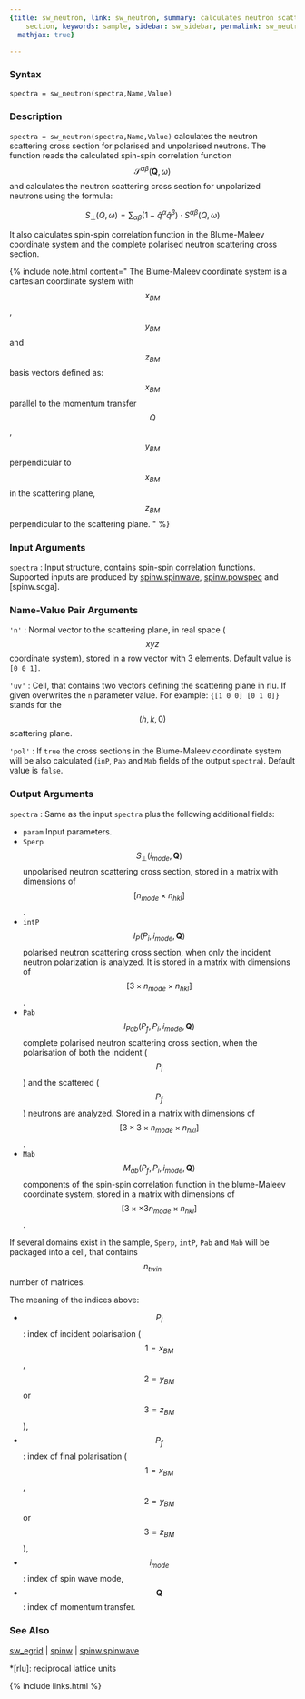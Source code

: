 ```yaml
---
{title: sw_neutron, link: sw_neutron, summary: calculates neutron scattering cross
    section, keywords: sample, sidebar: sw_sidebar, permalink: sw_neutron, folder: swfiles,
  mathjax: true}

---
```

  
### Syntax
  
`spectra = sw_neutron(spectra,Name,Value)`
  
### Description
  
`spectra = sw_neutron(spectra,Name,Value)` calculates the neutron
scattering cross section for polarised and unpolarised neutrons. The
function reads the calculated spin-spin correlation function
$$\mathcal{S}^{\alpha\beta}(\mathbf{Q},\omega)$$ and calculates the neutron
scattering cross section for unpolarized neutrons using the formula:
 
$$S_\perp(Q,\omega)=\sum_{\alpha\beta}(1-\hat{q}^\alpha\hat{q}^\beta)\cdot S^{\alpha\beta}(Q,\omega)$$
   
It also calculates spin-spin correlation function in the Blume-Maleev
coordinate system and the complete polarised neutron scattering cross
section.
  
{% include note.html content=" The Blume-Maleev coordinate system is a cartesian coordinate
system with $$x_{BM}$$, $$y_{BM}$$ and $$z_{BM}$$ basis vectors defined as:
<br> $$x_{BM}$$    parallel to the momentum transfer $$Q$$,
<br> $$y_{BM}$$    perpendicular to $$x_{BM}$$ in the scattering plane,
<br> $$z_{BM}$$    perpendicular to the scattering plane.
" %}
 
### Input Arguments
  
`spectra`
: Input structure, contains spin-spin correlation functions. Supported
  inputs are produced by [spinw.spinwave](spinw_spinwave), [spinw.powspec](spinw_powspec) and
  [spinw.scga].
  
### Name-Value Pair Arguments
  
`'n'`
: Normal vector to the scattering plane, in real space ($$xyz$$
  coordinate system), stored in a row vector with 3 elements. Default
  value is `[0 0 1]`.
 
`'uv'`
: Cell, that contains two vectors defining the scattering 
  plane in rlu. If given overwrites the `n` parameter value. For example:
  `{[1 0 0] [0 1 0]}` stands for the $$(h,k,0)$$ scattering plane.
  
`'pol'`
: If `true` the cross sections in the Blume-Maleev
  coordinate system will be also calculated (`inP`, `Pab` and `Mab`
  fields of the output `spectra`). Default value is `false`.
  
### Output Arguments
  
`spectra`
: Same as the input `spectra` plus the following additional fields:
  * `param`   Input parameters.
  * `Sperp`   $$S_\perp(i_{mode},\mathbf{Q})$$ unpolarised neutron 
              scattering cross section, stored in a matrix with
              dimensions of $$[n_{mode}\times n_{hkl}]$$.
  * `intP`    $$I_P(P_i,i_{mode},\mathbf{Q})$$ polarised neutron scattering 
              cross section, when only the incident neutron polarization
              is analyzed. It is stored in a matrix with dimensions of
              $$[3\times n_{mode}\times n_{hkl}]$$.
  * `Pab`     $$I_{Pab}(P_f,P_i,i_{mode},\mathbf{Q})$$ complete polarised 
              neutron scattering cross section, when the polarisation of
              both the incident ($$P_i$$) and the scattered ($$P_f$$)
              neutrons are analyzed. Stored in a matrix with dimensions
              of $$[3\times 3\times n_{mode}\times n_{hkl}]$$.
  * `Mab`     $$M_{ab}(P_f,P_i,i_{mode},\mathbf{Q})$$ components of the 
              spin-spin correlation function in the blume-Maleev
              coordinate system, stored in a matrix with dimensions of
              $$[3\times \times3 n_{mode}\times n_{hkl}]$$.
 
If several domains exist in the sample, `Sperp`, `intP`, `Pab` and `Mab`
will be packaged into a cell, that contains $$n_{twin}$$ number of
matrices.
 
The meaning of the indices above:
* $$P_i$$: index of incident polarisation ($$1=x_{BM}$$, $$2=y_{BM}$$ or $$3=z_{BM}$$),
* $$P_f$$: index of final polarisation ($$1=x_{BM}$$, $$2=y_{BM}$$ or $$3=z_{BM}$$),
* $$i_{mode}$$: index of spin wave mode,
* $$\mathbf{Q}$$: index of momentum transfer.
 
  
### See Also
  
[sw_egrid](sw_egrid) \| [spinw](spinw) \| [spinw.spinwave](spinw_spinwave)
 
*[rlu]: reciprocal lattice units
 

{% include links.html %}
